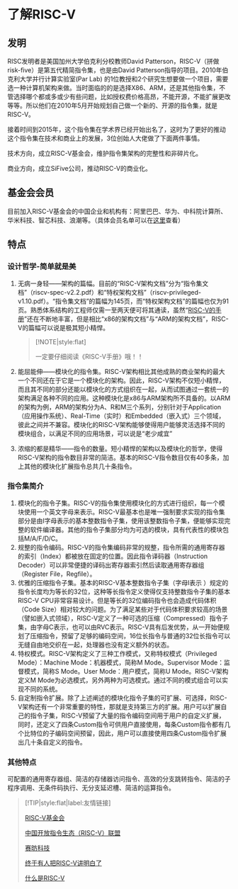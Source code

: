 # 了解RISC-V

## 发明

RISC发明者是美国加州大学伯克利分校教师David Patterson，RISC-V（拼做risk-five）是第五代精简指令集，也是由David Patterson指导的项目。2010年伯克利大学并行计算实验室(Par Lab) 的1位教授和2个研究生想要做一个项目，需要选一种计算机架构来做。当时面临的的是选择X86、ARM，还是其他指令集，不管选择哪个都或多或少有些问题，比如授权费价格高昂，不能开源，不能扩展更改等等。所以他们在2010年5月开始规划自己做一个新的、开源的指令集，就是RISC-V。

接着时间到2015年，这个指令集在学术界已经开始出名了，这时为了更好的推动这个指令集在技术和商业上的发展，3位创始人大佬做了下面两件事情。

技术方向，成立RISC-V基金会，维护指令集架构的完整性和非碎片化。

商业方向，成立SiFive公司，推动RISC-V的商业化。

## 基金会会员

目前加入RISC-V基金会的中国企业和机构有：阿里巴巴、华为、中科院计算所、华米科技、智芯科技、浪潮等。（具体会员名单可以在[这里](https://riscv.org/members-at-a-glance/)查看）

## 特点

### 设计哲学-简单就是美

1. 无病一身轻——架构的篇幅。目前的“RISC-V架构文档”分为“指令集文档”（riscv-spec-v2.2.pdf）和“特权架构文档”（riscv-privileged-v1.10.pdf）。“指令集文档”的篇幅为145页，而“特权架构文档”的篇幅也仅为91页。熟悉体系结构的工程师仅需一至两天便可将其通读，虽然“[RISC-V的手册](http://crva.ict.ac.cn/documents/RISC-V-Reader-Chinese-v2p1.pdf)”还在不断地丰富，但是相比“x86的架构文档”与“ARM的架构文档”，RISC-V的篇幅可以说是极其短小精悍。

   > [!NOTE|style:flat]
   >
   > 一定要仔细阅读《RISC-V手册》哦！！

1. 能屈能伸——模块化的指令集。RISC-V架构相比其他成熟的商业架构的最大一个不同还在于它是一个模块化的架构。因此，RISC-V架构不仅短小精悍，而且其不同的部分还能以模块化的方式组织在一起，从而试图通过一套统一的架构满足各种不同的应用。这种模块化是x86与ARM架构所不具备的。以ARM的架构为例，ARM的架构分为A、R和M三个系列，分别针对于Application（应用操作系统）、Real-Time（实时）和Embedded（嵌入式）三个领域，彼此之间并不兼容。模块化的RISC-V架构能够使得用户能够灵活选择不同的模块组合，以满足不同的应用场景，可以说是“老少咸宜”
2. 浓缩的都是精华——指令的数量。短小精悍的架构以及模块化的哲学，使得RISC-V架构的指令数目非常的简洁。基本的RISC-V指令数目仅有40多条，加上其他的模块化扩展指令总共几十条指令。

### 指令集简介

1. 模块化的指令子集。RISC-V的指令集使用模块化的方式进行组织，每一个模块使用一个英文字母来表示。RISC-V最基本也是唯一强制要求实现的指令集部分是由I字母表示的基本整数指令子集，使用该整数指令子集，便能够实现完整的软件编译器。其他的指令子集部分均为可选的模块，具有代表性的模块包括M/A/F/D/C。
2. 规整的指令编码。RISC-V的指令集编码非常的规整，指令所需的通用寄存器的索引（Index）都被放在固定的位置。因此指令译码器（Instruction Decoder）可以非常便捷的译码出寄存器索引然后读取通用寄存器组（Register File，Regfile）。
3. 优雅的压缩指令子集。基本的RISC-V基本整数指令子集（字母I表示 ）规定的指令长度均为等长的32位，这种等长指令定义使得仅支持整数指令子集的基本RISC-V CPU非常容易设计。但是等长的32位编码指令也会造成代码体积（Code Size）相对较大的问题。为了满足某些对于代码体积要求较高的场景（譬如嵌入式领域），RISC-V定义了一种可选的压缩（Compressed）指令子集，由字母C表示，也可以由RVC表示。RISC-V具有后发优势，从一开始便规划了压缩指令，预留了足够的编码空间，16位长指令与普通的32位长指令可以无缝自由地交织在一起，处理器也没有定义额外的状态。
4. 特权模式。RISC-V架构定义了三种工作模式，又称特权模式（Privileged Mode）：Machine Mode：机器模式，简称M Mode。Supervisor Mode：监督模式，简称S Mode。User Mode：用户模式，简称U Mode。RISC-V架构定义M Mode为必选模式，另外两种为可选模式。通过不同的模式组合可以实现不同的系统。
5. 自定制指令扩展。除了上述阐述的模块化指令子集的可扩展、可选择，RISC-V架构还有一个非常重要的特性，那就是支持第三方的扩展。用户可以扩展自己的指令子集，RISC-V预留了大量的指令编码空间用于用户的自定义扩展，同时，还定义了四条Custom指令可供用户直接使用，每条Custom指令都有几个比特位的子编码空间预留，因此，用户可以直接使用四条Custom指令扩展出几十条自定义的指令。

### 其他特点

可配置的通用寄存器组、简洁的存储器访问指令、高效的分支跳转指令、简洁的子程序调用、无条件码执行、无分支延迟槽、简洁的运算指令。

> [!TIP|style:flat|label:友情链接] 
>
> [RISC-V基金会]( https://riscv.org/)
>
> [中国开放指令生态（RISC-V）联盟](http://crva.ict.ac.cn/)
>
> [赛昉科技](https://www.starfivetech.com/)
>
> [终于有人把RISC-V讲明白了](http://m.elecfans.com/article/653167.html)
>
> [什么是RISC-V](https://zhuanlan.zhihu.com/p/49176102)

